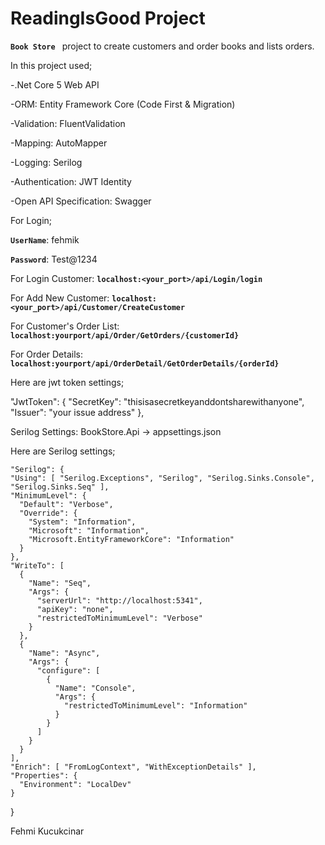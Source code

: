 # ReadingIsGood Project
**`Book Store `** project to create customers and order books and lists orders.

In this project used;


-.Net Core 5 Web API

-ORM: Entity Framework Core (Code First & Migration)

-Validation: FluentValidation

-Mapping: AutoMapper

-Logging: Serilog

-Authentication: JWT Identity 

-Open API Specification: Swagger

For Login;

**`UserName`**: fehmik

**`Password`**: Test@1234

For Login Customer: **`localhost:<your_port>/api/Login/login`**

For Add New Customer: **`localhost:<your_port>/api/Customer/CreateCustomer`**

For Customer's Order List: **`localhost:yourport/api/Order/GetOrders/{customerId}`**

For Order Details: **`localhost:yourport/api/OrderDetail/GetOrderDetails/{orderId}`**


Here are jwt token settings;

  "JwtToken": {
    "SecretKey": "thisisasecretkeyanddontsharewithanyone",
    "Issuer": "your issue address"
  },
  
Serilog Settings: BookStore.Api -> appsettings.json

Here are Serilog settings;

    "Serilog": {
    "Using": [ "Serilog.Exceptions", "Serilog", "Serilog.Sinks.Console", "Serilog.Sinks.Seq" ],
    "MinimumLevel": {
      "Default": "Verbose",
      "Override": {
        "System": "Information",
        "Microsoft": "Information",
        "Microsoft.EntityFrameworkCore": "Information"
      }
    },
    "WriteTo": [
      {
        "Name": "Seq",
        "Args": {
          "serverUrl": "http://localhost:5341",
          "apiKey": "none",
          "restrictedToMinimumLevel": "Verbose"
        }
      },
      {
        "Name": "Async",
        "Args": {
          "configure": [
            {
              "Name": "Console",
              "Args": {
                "restrictedToMinimumLevel": "Information"
              }
            }
          ]
        }
      }
    ],
    "Enrich": [ "FromLogContext", "WithExceptionDetails" ],
    "Properties": {
      "Environment": "LocalDev"
    }
  }
  
Fehmi Kucukcinar
